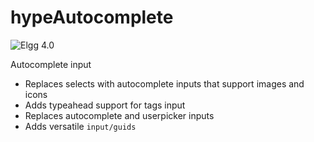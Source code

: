 hypeAutocomplete
================
![Elgg 4.0](https://img.shields.io/badge/Elgg-4.0-green.svg)

Autocomplete input

* Replaces selects with autocomplete inputs that support images and icons
* Adds typeahead support for tags input
* Replaces autocomplete and userpicker inputs
* Adds versatile `input/guids` 
